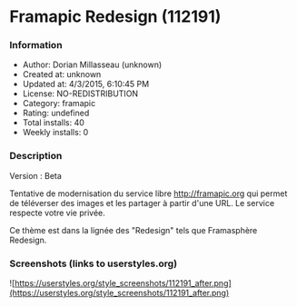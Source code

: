 # Framapic Redesign (112191)

### Information
- Author: Dorian Millasseau (unknown)
- Created at: unknown
- Updated at: 4/3/2015, 6:10:45 PM
- License: NO-REDISTRIBUTION
- Category: framapic
- Rating: undefined
- Total installs: 40
- Weekly installs: 0


### Description
Version : Beta

Tentative de modernisation du service libre http://framapic.org qui permet de téléverser des images et les partager à partir d'une URL. Le service respecte votre vie privée.

Ce thème est dans la lignée des "Redesign" tels que Framasphère Redesign.


### Screenshots (links to userstyles.org)
![https://userstyles.org/style_screenshots/112191_after.png](https://userstyles.org/style_screenshots/112191_after.png)


